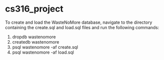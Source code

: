 # cs316_project

To create and load the WasteNoMore database, navigate to the directory containing the create.sql and load.sql files and run the following commands: <br />
1. dropdb wastenomore
2. createdb wastenomore
3. psql wastenomore -af create.sql
4. psql wastenomore -af load.sql